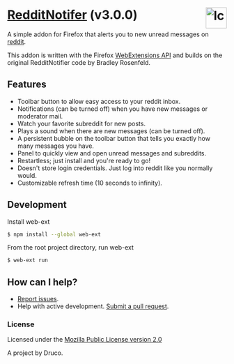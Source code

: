 # [RedditNotifer](https://addons.mozilla.org/en-US/firefox/addon/redditnotifier-WE/) (v3.0.0) <img src="https://raw.githubusercontent.com/Druce/RedditNotifier-WE/master/data/icon-logo.png" alt="Icon" align="right" height="48"/>

A simple addon for Firefox that alerts you to new unread messages on [reddit](http://reddit.com/).

This addon is written with the Firefox [WebExtensions API](https://developer.mozilla.org/en-US/docs/Mozilla/Add-ons/WebExtensions) and builds on the original RedditNotifier code by Bradley Rosenfeld.

## Features

- Toolbar button to allow easy access to your reddit inbox.
- Notifications (can be turned off) when you have new messages or moderator mail.
- Watch your favorite subreddit for new posts.
- Plays a sound when there are new messages (can be turned off).
- A persistent bubble on the toolbar button that tells you exactly how many messages you have.
- Panel to quickly view and open unread messages and subreddits.
- Restartless; just install and you're ready to go!
- Doesn't store login credentials. Just log into reddit like you normally would.
- Customizable refresh time (10 seconds to infinity).

## Development

Install web-ext

```bash
$ npm install --global web-ext
```

From the root project directory, run web-ext

```bash
$ web-ext run
```

## How can I help?

- [Report issues](https://github.com/Druco/RedditNotifier-WE/issues).
- Help with active development. [Submit a pull request](https://github.com/Druce/RedditNotifier-WE/pulls).

### License
Licensed under the [Mozilla Public License version 2.0](https://www.mozilla.org/MPL/2.0/)

A project by Druco.
